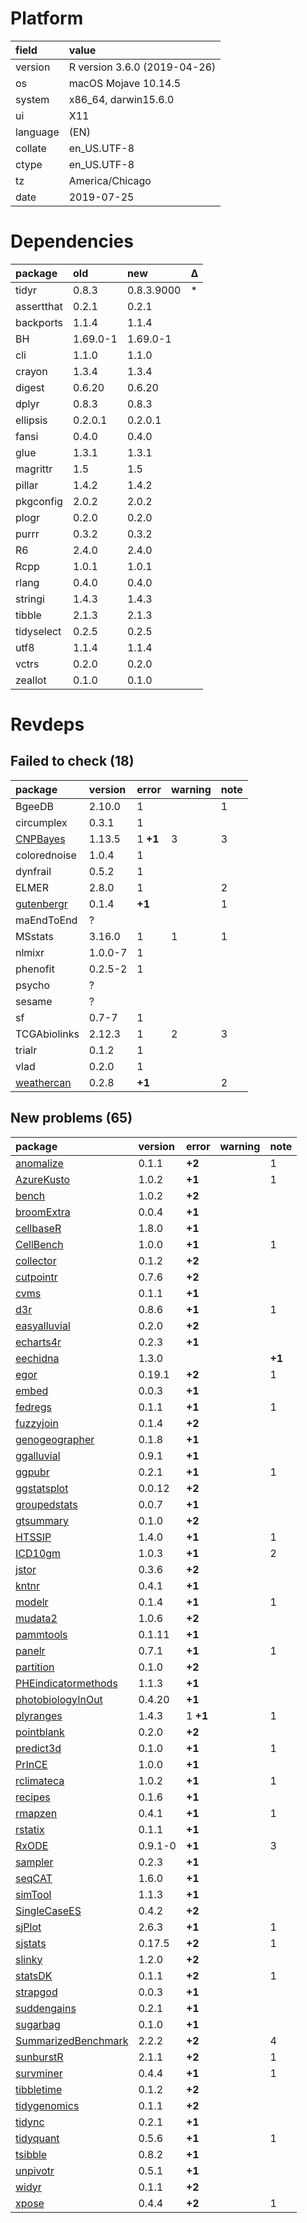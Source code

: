 # Platform

|field    |value                        |
|:--------|:----------------------------|
|version  |R version 3.6.0 (2019-04-26) |
|os       |macOS Mojave 10.14.5         |
|system   |x86_64, darwin15.6.0         |
|ui       |X11                          |
|language |(EN)                         |
|collate  |en_US.UTF-8                  |
|ctype    |en_US.UTF-8                  |
|tz       |America/Chicago              |
|date     |2019-07-25                   |

# Dependencies

|package    |old      |new        |Δ  |
|:----------|:--------|:----------|:--|
|tidyr      |0.8.3    |0.8.3.9000 |*  |
|assertthat |0.2.1    |0.2.1      |   |
|backports  |1.1.4    |1.1.4      |   |
|BH         |1.69.0-1 |1.69.0-1   |   |
|cli        |1.1.0    |1.1.0      |   |
|crayon     |1.3.4    |1.3.4      |   |
|digest     |0.6.20   |0.6.20     |   |
|dplyr      |0.8.3    |0.8.3      |   |
|ellipsis   |0.2.0.1  |0.2.0.1    |   |
|fansi      |0.4.0    |0.4.0      |   |
|glue       |1.3.1    |1.3.1      |   |
|magrittr   |1.5      |1.5        |   |
|pillar     |1.4.2    |1.4.2      |   |
|pkgconfig  |2.0.2    |2.0.2      |   |
|plogr      |0.2.0    |0.2.0      |   |
|purrr      |0.3.2    |0.3.2      |   |
|R6         |2.4.0    |2.4.0      |   |
|Rcpp       |1.0.1    |1.0.1      |   |
|rlang      |0.4.0    |0.4.0      |   |
|stringi    |1.4.3    |1.4.3      |   |
|tibble     |2.1.3    |2.1.3      |   |
|tidyselect |0.2.5    |0.2.5      |   |
|utf8       |1.1.4    |1.1.4      |   |
|vctrs      |0.2.0    |0.2.0      |   |
|zeallot    |0.1.0    |0.1.0      |   |

# Revdeps

## Failed to check (18)

|package                              |version |error    |warning |note |
|:------------------------------------|:-------|:--------|:-------|:----|
|BgeeDB                               |2.10.0  |1        |        |1    |
|circumplex                           |0.3.1   |1        |        |     |
|[CNPBayes](failures.md#cnpbayes)     |1.13.5  |1 __+1__ |3       |3    |
|colorednoise                         |1.0.4   |1        |        |     |
|dynfrail                             |0.5.2   |1        |        |     |
|ELMER                                |2.8.0   |1        |        |2    |
|[gutenbergr](failures.md#gutenbergr) |0.1.4   |__+1__   |        |1    |
|maEndToEnd                           |?       |         |        |     |
|MSstats                              |3.16.0  |1        |1       |1    |
|nlmixr                               |1.0.0-7 |1        |        |     |
|phenofit                             |0.2.5-2 |1        |        |     |
|psycho                               |?       |         |        |     |
|sesame                               |?       |         |        |     |
|sf                                   |0.7-7   |1        |        |     |
|TCGAbiolinks                         |2.12.3  |1        |2       |3    |
|trialr                               |0.1.2   |1        |        |     |
|vlad                                 |0.2.0   |1        |        |     |
|[weathercan](failures.md#weathercan) |0.2.8   |__+1__   |        |2    |

## New problems (65)

|package                                                |version |error    |warning |note   |
|:------------------------------------------------------|:-------|:--------|:-------|:------|
|[anomalize](problems.md#anomalize)                     |0.1.1   |__+2__   |        |1      |
|[AzureKusto](problems.md#azurekusto)                   |1.0.2   |__+1__   |        |1      |
|[bench](problems.md#bench)                             |1.0.2   |__+2__   |        |       |
|[broomExtra](problems.md#broomextra)                   |0.0.4   |__+1__   |        |       |
|[cellbaseR](problems.md#cellbaser)                     |1.8.0   |__+1__   |        |       |
|[CellBench](problems.md#cellbench)                     |1.0.0   |__+1__   |        |1      |
|[collector](problems.md#collector)                     |0.1.2   |__+2__   |        |       |
|[cutpointr](problems.md#cutpointr)                     |0.7.6   |__+2__   |        |       |
|[cvms](problems.md#cvms)                               |0.1.1   |__+1__   |        |       |
|[d3r](problems.md#d3r)                                 |0.8.6   |__+1__   |        |1      |
|[easyalluvial](problems.md#easyalluvial)               |0.2.0   |__+2__   |        |       |
|[echarts4r](problems.md#echarts4r)                     |0.2.3   |__+1__   |        |       |
|[eechidna](problems.md#eechidna)                       |1.3.0   |         |        |__+1__ |
|[egor](problems.md#egor)                               |0.19.1  |__+2__   |        |1      |
|[embed](problems.md#embed)                             |0.0.3   |__+1__   |        |       |
|[fedregs](problems.md#fedregs)                         |0.1.1   |__+1__   |        |1      |
|[fuzzyjoin](problems.md#fuzzyjoin)                     |0.1.4   |__+2__   |        |       |
|[genogeographer](problems.md#genogeographer)           |0.1.8   |__+1__   |        |       |
|[ggalluvial](problems.md#ggalluvial)                   |0.9.1   |__+1__   |        |       |
|[ggpubr](problems.md#ggpubr)                           |0.2.1   |__+1__   |        |1      |
|[ggstatsplot](problems.md#ggstatsplot)                 |0.0.12  |__+2__   |        |       |
|[groupedstats](problems.md#groupedstats)               |0.0.7   |__+1__   |        |       |
|[gtsummary](problems.md#gtsummary)                     |0.1.0   |__+2__   |        |       |
|[HTSSIP](problems.md#htssip)                           |1.4.0   |__+1__   |        |1      |
|[ICD10gm](problems.md#icd10gm)                         |1.0.3   |__+1__   |        |2      |
|[jstor](problems.md#jstor)                             |0.3.6   |__+2__   |        |       |
|[kntnr](problems.md#kntnr)                             |0.4.1   |__+1__   |        |       |
|[modelr](problems.md#modelr)                           |0.1.4   |__+1__   |        |1      |
|[mudata2](problems.md#mudata2)                         |1.0.6   |__+2__   |        |       |
|[pammtools](problems.md#pammtools)                     |0.1.11  |__+1__   |        |       |
|[panelr](problems.md#panelr)                           |0.7.1   |__+1__   |        |1      |
|[partition](problems.md#partition)                     |0.1.0   |__+2__   |        |       |
|[PHEindicatormethods](problems.md#pheindicatormethods) |1.1.3   |__+1__   |        |       |
|[photobiologyInOut](problems.md#photobiologyinout)     |0.4.20  |__+1__   |        |       |
|[plyranges](problems.md#plyranges)                     |1.4.3   |1 __+1__ |        |1      |
|[pointblank](problems.md#pointblank)                   |0.2.0   |__+2__   |        |       |
|[predict3d](problems.md#predict3d)                     |0.1.0   |__+1__   |        |1      |
|[PrInCE](problems.md#prince)                           |1.0.0   |__+1__   |        |       |
|[rclimateca](problems.md#rclimateca)                   |1.0.2   |__+1__   |        |1      |
|[recipes](problems.md#recipes)                         |0.1.6   |__+1__   |        |       |
|[rmapzen](problems.md#rmapzen)                         |0.4.1   |__+1__   |        |1      |
|[rstatix](problems.md#rstatix)                         |0.1.1   |__+1__   |        |       |
|[RxODE](problems.md#rxode)                             |0.9.1-0 |__+1__   |        |3      |
|[sampler](problems.md#sampler)                         |0.2.3   |__+1__   |        |       |
|[seqCAT](problems.md#seqcat)                           |1.6.0   |__+1__   |        |       |
|[simTool](problems.md#simtool)                         |1.1.3   |__+1__   |        |       |
|[SingleCaseES](problems.md#singlecasees)               |0.4.2   |__+2__   |        |       |
|[sjPlot](problems.md#sjplot)                           |2.6.3   |__+1__   |        |1      |
|[sjstats](problems.md#sjstats)                         |0.17.5  |__+2__   |        |1      |
|[slinky](problems.md#slinky)                           |1.2.0   |__+2__   |        |       |
|[statsDK](problems.md#statsdk)                         |0.1.1   |__+2__   |        |1      |
|[strapgod](problems.md#strapgod)                       |0.0.3   |__+1__   |        |       |
|[suddengains](problems.md#suddengains)                 |0.2.1   |__+1__   |        |       |
|[sugarbag](problems.md#sugarbag)                       |0.1.0   |__+1__   |        |       |
|[SummarizedBenchmark](problems.md#summarizedbenchmark) |2.2.2   |__+2__   |        |4      |
|[sunburstR](problems.md#sunburstr)                     |2.1.1   |__+2__   |        |1      |
|[survminer](problems.md#survminer)                     |0.4.4   |__+1__   |        |1      |
|[tibbletime](problems.md#tibbletime)                   |0.1.2   |__+2__   |        |       |
|[tidygenomics](problems.md#tidygenomics)               |0.1.1   |__+2__   |        |       |
|[tidync](problems.md#tidync)                           |0.2.1   |__+1__   |        |       |
|[tidyquant](problems.md#tidyquant)                     |0.5.6   |__+1__   |        |1      |
|[tsibble](problems.md#tsibble)                         |0.8.2   |__+1__   |        |       |
|[unpivotr](problems.md#unpivotr)                       |0.5.1   |__+1__   |        |       |
|[widyr](problems.md#widyr)                             |0.1.1   |__+2__   |        |       |
|[xpose](problems.md#xpose)                             |0.4.4   |__+2__   |        |1      |

